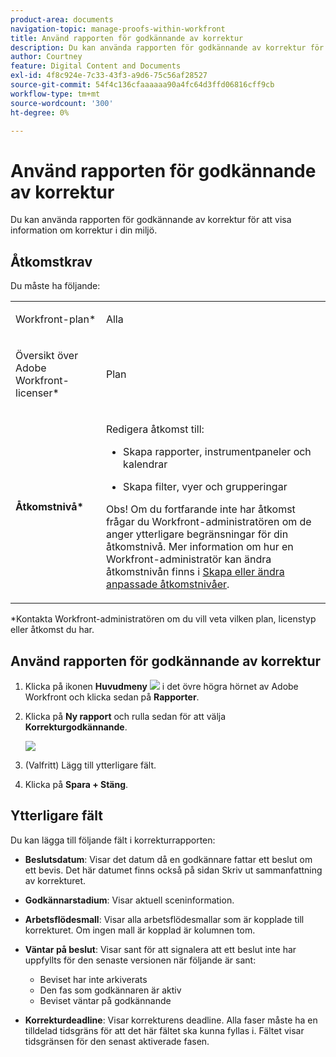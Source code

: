 ```yaml
---
product-area: documents
navigation-topic: manage-proofs-within-workfront
title: Använd rapporten för godkännande av korrektur
description: Du kan använda rapporten för godkännande av korrektur för att visa information om korrektur i din miljö.
author: Courtney
feature: Digital Content and Documents
exl-id: 4f8c924e-7c33-43f3-a9d6-75c56af28527
source-git-commit: 54f4c136cfaaaaaa90a4fc64d3ffd06816cff9cb
workflow-type: tm+mt
source-wordcount: '300'
ht-degree: 0%

---
```


# Använd rapporten för godkännande av korrektur

Du kan använda rapporten för godkännande av korrektur för att visa information om korrektur i din miljö.

## Åtkomstkrav

Du måste ha följande:

<table style="table-layout:auto"> 
 <col> 
 <col> 
 <tbody> 
  <tr> 
   <td role="rowheader"> <p>Workfront-plan*</p> </td> 
   <td>Alla</td> 
  </tr> 
  <tr> 
   <td role="rowheader"> <p>Översikt över Adobe Workfront-licenser*</p> </td> 
   <td> <p>Plan</p> </td> 
  </tr> 
  <tr data-mc-conditions=""> 
   <td role="rowheader"><strong>Åtkomstnivå*</strong> </td> 
   <td> <p>Redigera åtkomst till:</p> 
    <ul> 
     <li> <p>Skapa rapporter, instrumentpaneler och kalendrar</p> </li> 
     <li> <p>Skapa filter, vyer och grupperingar</p> </li> 
    </ul> <p>Obs! Om du fortfarande inte har åtkomst frågar du Workfront-administratören om de anger ytterligare begränsningar för din åtkomstnivå. Mer information om hur en Workfront-administratör kan ändra åtkomstnivån finns i <a href="../../../administration-and-setup/add-users/configure-and-grant-access/create-modify-access-levels.md" class="MCXref xref">Skapa eller ändra anpassade åtkomstnivåer</a>.</p> </td> 
  </tr> 
 </tbody> 
</table>

&#42;Kontakta Workfront-administratören om du vill veta vilken plan, licenstyp eller åtkomst du har.

## Använd rapporten för godkännande av korrektur

1. Klicka på ikonen **Huvudmeny** ![](assets/main-menu-icon.png) i det övre högra hörnet av Adobe Workfront och klicka sedan på **Rapporter**.
1. Klicka på **Ny rapport** och rulla sedan för att välja **Korrekturgodkännande**.

   ![](assets/proof-approval-report.png)

1. (Valfritt) Lägg till ytterligare fält.
1. Klicka på **Spara + Stäng**.

## Ytterligare fält

Du kan lägga till följande fält i korrekturrapporten:

* **Beslutsdatum**: Visar det datum då en godkännare fattar ett beslut om ett bevis. Det här datumet finns också på sidan Skriv ut sammanfattning av korrekturet.
* **Godkännarstadium**: Visar aktuell sceninformation.
* **Arbetsflödesmall**: Visar alla arbetsflödesmallar som är kopplade till korrekturet. Om ingen mall är kopplad är kolumnen tom.
* **Väntar på beslut**: Visar sant för att signalera att ett beslut inte har uppfyllts för den senaste versionen när följande är sant:

   * Beviset har inte arkiverats
   * Den fas som godkännaren är aktiv
   * Beviset väntar på godkännande

* **Korrekturdeadline**: Visar korrekturens deadline. Alla faser måste ha en tilldelad tidsgräns för att det här fältet ska kunna fyllas i. Fältet visar tidsgränsen för den senast aktiverade fasen.

 
